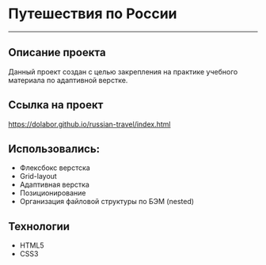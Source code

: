 # __Путешествия по России__

-----
## Описание проекта
Данный проект создан с целью закрепления на практике учебного материала по адаптивной верстке.

## Ссылка на проект
https://dolabor.github.io/russian-travel/index.html

## Использовались:
* Флексбокс верcтска
* Grid-layout
* Адаптивная верстка
* Позиционирование
* Организация файловой структуры по БЭМ (nested)

## Технологии
* HTML5
* CSS3
